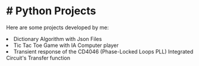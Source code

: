 <h1> # Python Projects </h1>

<p>  Here are some projects developed by me:</p> 

</ul>  


 <li> Dictionary Algorithm with Json Files</li>
   <li> Tic Tac Toe Game with IA Computer player </li>
   <li> Transient response of the CD4046 (Phase-Locked Loops PLL) Integrated Circuit's Transfer function </li>
   
   
 
</ul>


